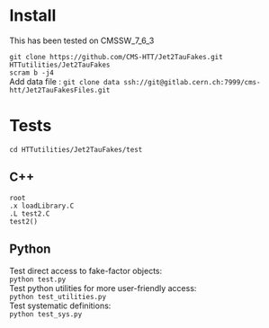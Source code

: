 # Install
This has been tested on CMSSW_7_6_3  

`git clone https://github.com/CMS-HTT/Jet2TauFakes.git HTTutilities/Jet2TauFakes`  
`scram b -j4`   
Add data file :
`git clone data ssh://git@gitlab.cern.ch:7999/cms-htt/Jet2TauFakesFiles.git`

# Tests
`cd HTTutilities/Jet2TauFakes/test`   

## C++
`root`   
 `.x loadLibrary.C`   
 `.L test2.C`   
 `test2()`   

## Python
Test direct access to fake-factor objects:  
`python test.py`  
Test python utilities for more user-friendly access:  
`python test_utilities.py`  
Test systematic definitions:  
`python test_sys.py` 


